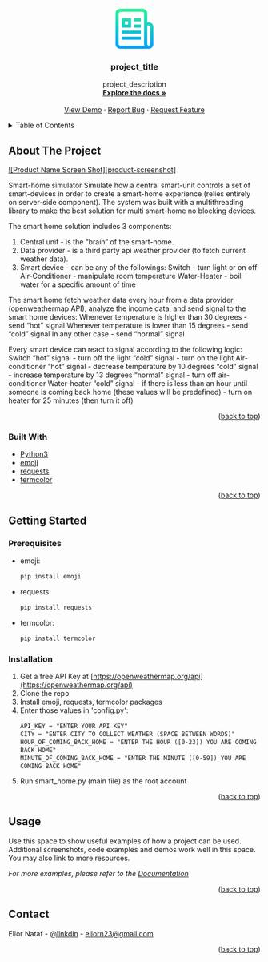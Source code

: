 <!-- PROJECT LOGO -->
<br />
<div align="center">
  <a href="https://github.com/github_username/repo_name">
    <img src="images/logo.png" alt="Logo" width="80" height="80">
  </a>

<h3 align="center">project_title</h3>

  <p align="center">
    project_description
    <br />
    <a href="https://github.com/github_username/repo_name"><strong>Explore the docs »</strong></a>
    <br />
    <br />
    <a href="https://github.com/github_username/repo_name">View Demo</a>
    ·
    <a href="https://github.com/github_username/repo_name/issues">Report Bug</a>
    ·
    <a href="https://github.com/github_username/repo_name/issues">Request Feature</a>
  </p>
</div>



<!-- TABLE OF CONTENTS -->
<details>
  <summary>Table of Contents</summary>
  <ol>
    <li>
      <a href="#about-the-project">About The Project</a>
      <ul>
        <li><a href="#built-with">Built With</a></li>
      </ul>
    </li>
    <li>
      <a href="#getting-started">Getting Started</a>
      <ul>
        <li><a href="#prerequisites">Prerequisites</a></li>
        <li><a href="#installation">Installation</a></li>
      </ul>
    </li>
    <li><a href="#usage">Usage</a></li>
    <li><a href="#contact">Contact</a></li>
  </ol>
</details>



<!-- ABOUT THE PROJECT -->
## About The Project

[![Product Name Screen Shot][product-screenshot]](https://example.com)

Smart-home simulator
Simulate how a central smart-unit controls a set of smart-devices in order to create a smart-home experience (relies entirely on server-side component).
The system was built with a multithreading library to make the best solution for multi smart-home no blocking devices.

The smart home solution includes 3 components:

1. Central unit - is the “brain” of the smart-home.
2. Data provider - is a third party api weather provider (to fetch current weather data).
3. Smart device - can be any of the followings:
    Switch - turn light or on off
    Air-Conditioner - manipulate room temperature
    Water-Heater - boil water for a specific amount of time

The smart home fetch weather data every hour from a data provider (openweathermap API), analyze the income data, and send signal to the smart home devices:
    Whenever temperature is higher than 30 degrees - send “hot” signal
    Whenever temperature is lower than 15 degrees - send “cold” signal
    In any other case - send “normal” signal

Every smart device can react to signal according to the following logic:
    Switch
        “hot” signal - turn off the light
        “cold” signal - turn on the light 
    Air-conditioner
        “hot” signal - decrease temperature by 10 degrees
        “cold” signal - increase temperature by 13 degrees
        “normal” signal - turn off air-conditioner
    Water-heater
        “cold” signal - if there is less than an hour until someone is coming back home (these values will be predefined) - turn on heater for 25 minutes (then turn it off)

<p align="right">(<a href="#top">back to top</a>)</p>



### Built With

* [Python3](https://www.python.org/)
* [emoji](https://pypi.org/project/emoji/)
* [requests](https://pypi.org/project/requests/)
* [termcolor](https://pypi.org/project/termcolor/)

<p align="right">(<a href="#top">back to top</a>)</p>



<!-- GETTING STARTED -->
## Getting Started

### Prerequisites

* emoji:
  ```sh
  pip install emoji
  ```

* requests:
  ```sh
  pip install requests
  ```

* termcolor:
  ```sh
  pip install termcolor
  ```

### Installation
   
1. Get a free API Key at [https://openweathermap.org/api](https://openweathermap.org/api)
2. Clone the repo
3. Install emoji, requests, termcolor packages
4. Enter those values in 'config.py':
    ```
    API_KEY = "ENTER YOUR API KEY"
    CITY = "ENTER CITY TO COLLECT WEATHER (SPACE BETWEEN WORDS)"
    HOUR_OF_COMING_BACK_HOME = "ENTER THE HOUR ([0-23]) YOU ARE COMING BACK HOME"
    MINUTE_OF_COMING_BACK_HOME = "ENTER THE MINUTE ([0-59]) YOU ARE COMING BACK HOME"
    ```
5. Run smart_home.py (main file) as the root account

<p align="right">(<a href="#top">back to top</a>)</p>



<!-- USAGE EXAMPLES -->
## Usage

Use this space to show useful examples of how a project can be used. Additional screenshots, code examples and demos work well in this space. You may also link to more resources.

_For more examples, please refer to the [Documentation](https://example.com)_

<p align="right">(<a href="#top">back to top</a>)</p>



<!-- CONTACT -->
## Contact

Elior Nataf - [@linkdin](https://www.linkedin.com/in/elior) - eliorn23@gmail.com

<p align="right">(<a href="#top">back to top</a>)</p>
